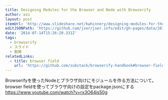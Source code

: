 ```yaml
---
title: Designing Modules for the Browser and Node with Browserify
author: azu
layout: post
itemUrl: 'http://www.slideshare.net/kwhinnery/designing-modules-for-the-browser-and-node-with-browserify'
editJSONPath: 'https://github.com/jser/jser.info/edit/gh-pages/data/2014/07/index.json'
date: '2014-07-14T15:26:20.331Z'
tags:
  - browserify
  - スライド
  - 動画
relatedLinks:
  - title: browser field
    url: 'https://github.com/substack/browserify-handbook#browser-field'
---
```

Browserifyを使ったNodeとブラウザ向けにモジュールを作る方法について。
browser fieldを使ってブラウザ向けの設定をpackage.jsonにする
https://www.youtube.com/watch?v=rx3O64is50g
